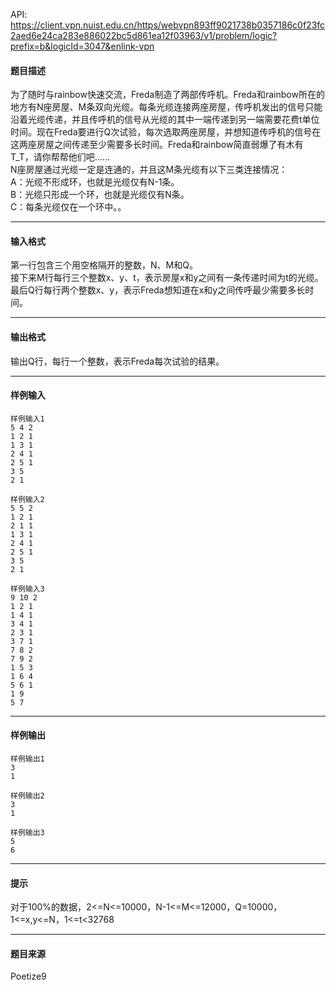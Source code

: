 API: https://client.vpn.nuist.edu.cn/https/webvpn893ff9021738b0357186c0f23fc2aed6e24ca283e886022bc5d861ea12f03963/v1/problem/logic?prefix=b&logicId=3047&enlink-vpn

#### 题目描述

为了随时与rainbow快速交流，Freda制造了两部传呼机。Freda和rainbow所在的地方有N座房屋、M条双向光缆。每条光缆连接两座房屋，传呼机发出的信号只能沿着光缆传递，并且传呼机的信号从光缆的其中一端传递到另一端需要花费t单位时间。现在Freda要进行Q次试验，每次选取两座房屋，并想知道传呼机的信号在这两座房屋之间传递至少需要多长时间。Freda和rainbow简直弱爆了有木有T\_T，请你帮帮他们吧……  
N座房屋通过光缆一定是连通的，并且这M条光缆有以下三类连接情况：  
A：光缆不形成环，也就是光缆仅有N-1条。  
B：光缆只形成一个环，也就是光缆仅有N条。  
C：每条光缆仅在一个环中。。

---

#### 输入格式

第一行包含三个用空格隔开的整数，N、M和Q。  
接下来M行每行三个整数x、y、t，表示房屋x和y之间有一条传递时间为t的光缆。  
最后Q行每行两个整数x、y，表示Freda想知道在x和y之间传呼最少需要多长时间。

---

#### 输出格式

输出Q行，每行一个整数，表示Freda每次试验的结果。

---

#### 样例输入
```
样例输入1
5 4 2
1 2 1
1 3 1
2 4 1
2 5 1
3 5
2 1

样例输入2
5 5 2
1 2 1
2 1 1
1 3 1
2 4 1
2 5 1
3 5
2 1

样例输入3
9 10 2
1 2 1
1 4 1
3 4 1
2 3 1
3 7 1
7 8 2
7 9 2
1 5 3
1 6 4
5 6 1
1 9
5 7
```

---

#### 样例输出
```
样例输出1
3
1

样例输出2
3
1

样例输出3
5
6
```

---

#### 提示

对于100%的数据，2<=N<=10000，N-1<=M<=12000，Q=10000，1<=x,y<=N，1<=t<32768  

---

#### 题目来源

Poetize9